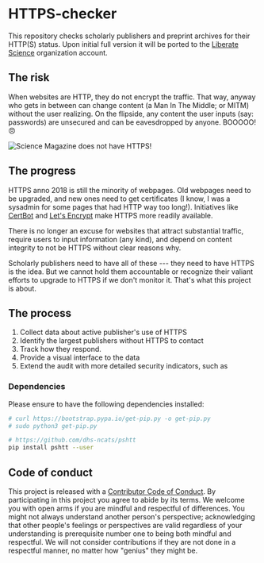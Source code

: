 # HTTPS-checker

This repository checks scholarly publishers and preprint archives for their HTTP(S) status. Upon initial full version it will be ported to the [Liberate Science](https://github.com/libscie) organization account.

## The risk

When websites are HTTP, they do not encrypt the traffic. That way, anyway who gets in between can change content (a Man In The Middle; or MITM) without the user realizing. On the flipside, any content the user inputs (say: passwords) are unsecured and can be eavesdropped by anyone. BOOOOO! 😠

![Science Magazine does not have HTTPS!](assets/http-example.png)

## The progress

HTTPS anno 2018 is still the minority of webpages. Old webpages need to be upgraded, and new ones need to get certificates (I know, I was a sysadmin for some pages that had HTTP way too long!). Initiatives like [CertBot]() and [Let's Encrypt]() make HTTPS more readily available.

There is no longer an excuse for websites that attract substantial traffic, require users to input information (any kind), and depend on content integrity to not be HTTPS without clear reasons why.

Scholarly publishers need to have all of these --- they need to have HTTPS is the idea. But we cannot hold them accountable or recognize their valiant efforts to upgrade to HTTPS if we don't monitor it. That's what this project is about.

## The process

1. Collect data about active publisher's use of HTTPS
2. Identify the largest publishers without HTTPS to contact
3. Track how they respond.
4. Provide a visual interface to the data
5. Extend the audit with more detailed security indicators, such as 

### Dependencies

Please ensure to have the following dependencies installed:

```bash
# curl https://bootstrap.pypa.io/get-pip.py -o get-pip.py
# sudo python3 get-pip.py

# https://github.com/dhs-ncats/pshtt
pip install pshtt --user
```

## Code of conduct

This project is released with a [Contributor Code of Conduct](CODE_OF_CONDUCT.md). By participating in this project you agree to abide by its terms. We welcome you with open arms if you are mindful and respectful of differences. You might not always understand another person's perspective; acknowledging that other people's feelings or perspectives are valid regardless of your understanding is prerequisite number one to being both mindful and respectful. We will not consider contributions if they are not done in a respectful manner, no matter how "genius" they might be.
